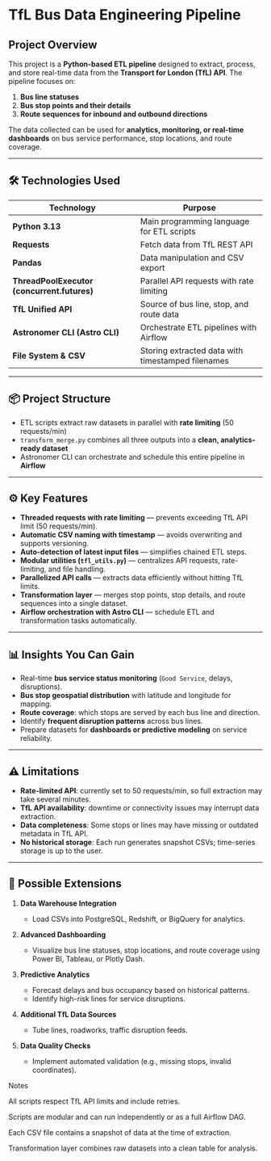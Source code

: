 # TfL Bus Data Engineering Pipeline

## Project Overview

This project is a **Python-based ETL pipeline** designed to extract, process, and store real-time data from the **Transport for London (TfL) API**. The pipeline focuses on:

1. **Bus line statuses**  
2. **Bus stop points and their details**  
3. **Route sequences for inbound and outbound directions**  

The data collected can be used for **analytics, monitoring, or real-time dashboards** on bus service performance, stop locations, and route coverage.

---

## 🛠 Technologies Used

| Technology | Purpose |
|------------|---------|
| **Python 3.13** | Main programming language for ETL scripts |
| **Requests** | Fetch data from TfL REST API |
| **Pandas** | Data manipulation and CSV export |
| **ThreadPoolExecutor (concurrent.futures)** | Parallel API requests with rate limiting |
| **TfL Unified API** | Source of bus line, stop, and route data |
| **Astronomer CLI (Astro CLI)** | Orchestrate ETL pipelines with Airflow |
| **File System & CSV** | Storing extracted data with timestamped filenames |

---

## 📦 Project Structure



- ETL scripts extract raw datasets in parallel with **rate limiting** (50 requests/min)  
- `transform_merge.py` combines all three outputs into a **clean, analytics-ready dataset**  
- Astronomer CLI can orchestrate and schedule this entire pipeline in **Airflow**  

---

## ⚙️ Key Features

- **Threaded requests with rate limiting** — prevents exceeding TfL API limit (50 requests/min).  
- **Automatic CSV naming with timestamp** — avoids overwriting and supports versioning.  
- **Auto-detection of latest input files** — simplifies chained ETL steps.  
- **Modular utilities (`tfl_utils.py`)** — centralizes API requests, rate-limiting, and file handling.  
- **Parallelized API calls** — extracts data efficiently without hitting TfL limits.  
- **Transformation layer** — merges stop points, stop details, and route sequences into a single dataset.  
- **Airflow orchestration with Astro CLI** — schedule ETL and transformation tasks automatically.  

---

## 📊 Insights You Can Gain

- Real-time **bus service status monitoring** (`Good Service`, delays, disruptions).  
- **Bus stop geospatial distribution** with latitude and longitude for mapping.  
- **Route coverage**: which stops are served by each bus line and direction.  
- Identify **frequent disruption patterns** across bus lines.  
- Prepare datasets for **dashboards or predictive modeling** on service reliability.

---

## ⚠️ Limitations

- **Rate-limited API**: currently set to 50 requests/min, so full extraction may take several minutes.  
- **TfL API availability**: downtime or connectivity issues may interrupt data extraction.  
- **Data completeness**: Some stops or lines may have missing or outdated metadata in TfL API.  
- **No historical storage**: Each run generates snapshot CSVs; time-series storage is up to the user.  

---

## 🚀 Possible Extensions

1. **Data Warehouse Integration**  
   - Load CSVs into PostgreSQL, Redshift, or BigQuery for analytics.  

2. **Advanced Dashboarding**  
   - Visualize bus line statuses, stop locations, and route coverage using Power BI, Tableau, or Plotly Dash.  

3. **Predictive Analytics**  
   - Forecast delays and bus occupancy based on historical patterns.  
   - Identify high-risk lines for service disruptions.  

4. **Additional TfL Data Sources**  
   - Tube lines, roadworks, traffic disruption feeds.  

5. **Data Quality Checks**  
   - Implement automated validation (e.g., missing stops, invalid coordinates).  




Notes

All scripts respect TfL API limits and include retries.

Scripts are modular and can run independently or as a full Airflow DAG.

Each CSV file contains a snapshot of data at the time of extraction.

Transformation layer combines raw datasets into a clean table for analysis.
